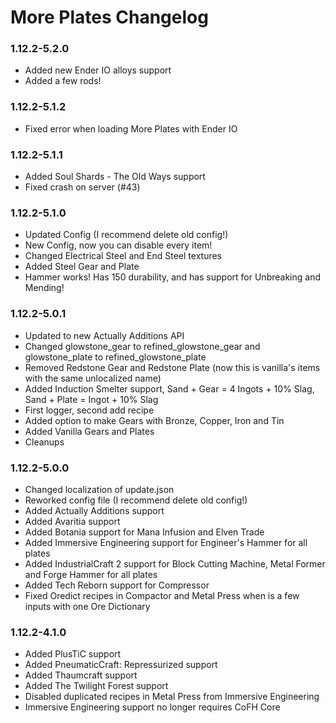 # More Plates Changelog

### 1.12.2-5.2.0
- Added new Ender IO alloys support
- Added a few rods!

### 1.12.2-5.1.2
- Fixed error when loading More Plates with Ender IO

### 1.12.2-5.1.1
- Added Soul Shards - The Old Ways support
- Fixed crash on server (#43)

### 1.12.2-5.1.0
- Updated Config (I recommend delete old config!)
- New Config, now you can disable every item!
- Changed Electrical Steel and End Steel textures
- Added Steel Gear and Plate
- Hammer works! Has 150 durability, and has support for Unbreaking and Mending!

### 1.12.2-5.0.1
- Updated to new Actually Additions API
- Changed glowstone_gear to refined_glowstone_gear and glowstone_plate to refined_glowstone_plate
- Removed Redstone Gear and Redstone Plate (now this is vanilla's items with the same unlocalized name)
- Added Induction Smelter support, Sand + Gear = 4 Ingots + 10% Slag, Sand + Plate = Ingot + 10% Slag
- First logger, second add recipe
- Added option to make Gears with Bronze, Copper, Iron and Tin
- Added Vanilla Gears and Plates
- Cleanups

### 1.12.2-5.0.0
- Changed localization of update.json
- Reworked config file (I recommend delete old config!)
- Added Actually Additions support
- Added Avaritia support
- Added Botania support for Mana Infusion and Elven Trade
- Added Immersive Engineering support for Engineer's Hammer for all plates
- Added IndustrialCraft 2 support for Block Cutting Machine, Metal Former and Forge Hammer for all plates
- Added Tech Reborn support for Compressor
- Fixed Oredict recipes in Compactor and Metal Press when is a few inputs with one Ore Dictionary

### 1.12.2-4.1.0
- Added PlusTiC support
- Added PneumaticCraft: Repressurized support
- Added Thaumcraft support
- Added The Twilight Forest support
- Disabled duplicated recipes in Metal Press from Immersive Engineering
- Immersive Engineering support no longer requires CoFH Core